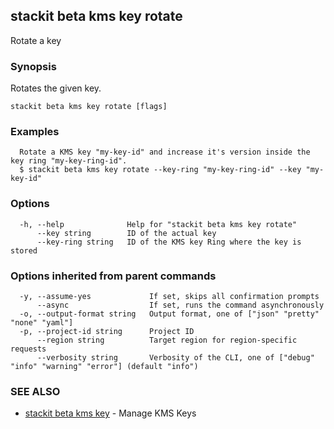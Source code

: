 ## stackit beta kms key rotate

Rotate a key

### Synopsis

Rotates the given key.

```
stackit beta kms key rotate [flags]
```

### Examples

```
  Rotate a KMS key "my-key-id" and increase it's version inside the key ring "my-key-ring-id".
  $ stackit beta kms key rotate --key-ring "my-key-ring-id" --key "my-key-id"
```

### Options

```
  -h, --help              Help for "stackit beta kms key rotate"
      --key string        ID of the actual key
      --key-ring string   ID of the KMS key Ring where the key is stored
```

### Options inherited from parent commands

```
  -y, --assume-yes             If set, skips all confirmation prompts
      --async                  If set, runs the command asynchronously
  -o, --output-format string   Output format, one of ["json" "pretty" "none" "yaml"]
  -p, --project-id string      Project ID
      --region string          Target region for region-specific requests
      --verbosity string       Verbosity of the CLI, one of ["debug" "info" "warning" "error"] (default "info")
```

### SEE ALSO

* [stackit beta kms key](./stackit_beta_kms_key.md)	 - Manage KMS Keys


